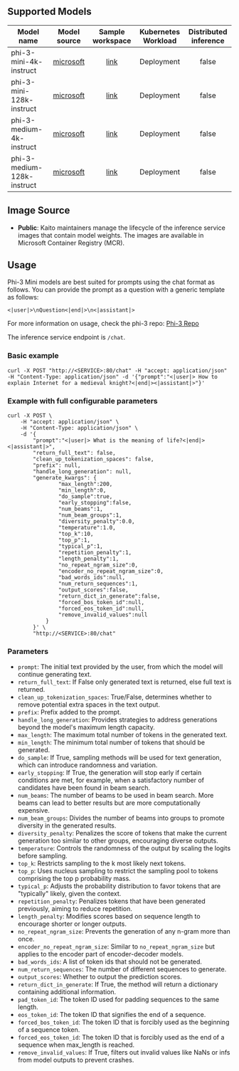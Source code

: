 ## Supported Models
| Model name                 |                               Model source                               |                               Sample workspace                                | Kubernetes Workload | Distributed inference |
|----------------------------|:------------------------------------------------------------------------:|:-----------------------------------------------------------------------------:|:-------------------:|:---------------------:|
| phi-3-mini-4k-instruct     |   [microsoft](https://huggingface.co/microsoft/Phi-3-mini-4k-instruct)   |   [link](../../../../examples/inference/kaito_workspace_phi_3_mini_4k.yaml)   |     Deployment      |         false         |
| phi-3-mini-128k-instruct   |  [microsoft](https://huggingface.co/microsoft/Phi-3-mini-128k-instruct)  |  [link](../../../../examples/inference/kaito_workspace_phi_3_mini_128k.yaml)  |     Deployment      |         false         |
| phi-3-medium-4k-instruct   |  [microsoft](https://huggingface.co/microsoft/Phi-3-medium-4k-instruct)  |  [link](../../../../examples/inference/kaito_workspace_phi_3_medium_4k.yaml)  |     Deployment      |         false         |
| phi-3-medium-128k-instruct | [microsoft](https://huggingface.co/microsoft/Phi-3-medium-128k-instruct) | [link](../../../../examples/inference/kaito_workspace_phi_3_medium_128k.yaml) |     Deployment      |         false         |

## Image Source
- **Public**: Kaito maintainers manage the lifecycle of the inference service images that contain model weights. The images are available in Microsoft Container Registry (MCR).

## Usage

Phi-3 Mini models are best suited for prompts using the chat format as follows. You can provide the prompt as a question with a generic template as follows:

```
<|user|>\nQuestion<|end|>\n<|assistant|>
```

For more information on usage, check the phi-3 repo: [Phi-3 Repo](https://huggingface.co/microsoft/Phi-3-mini-4k-instruct)

The inference service endpoint is `/chat`.


### Basic example
```
curl -X POST "http://<SERVICE>:80/chat" -H "accept: application/json" -H "Content-Type: application/json" -d '{"prompt":"<|user|> How to explain Internet for a medieval knight?<|end|><|assistant|>"}'
```


### Example with full configurable parameters
```
curl -X POST \
    -H "accept: application/json" \
    -H "Content-Type: application/json" \
    -d '{
        "prompt":"<|user|> What is the meaning of life?<|end|><|assistant|>",
        "return_full_text": false,
        "clean_up_tokenization_spaces": false, 
        "prefix": null,
        "handle_long_generation": null,
        "generate_kwargs": {
                "max_length":200,
                "min_length":0,
                "do_sample":true,
                "early_stopping":false,
                "num_beams":1,
                "num_beam_groups":1,
                "diversity_penalty":0.0,
                "temperature":1.0,
                "top_k":10,
                "top_p":1,
                "typical_p":1,
                "repetition_penalty":1,
                "length_penalty":1,
                "no_repeat_ngram_size":0,
                "encoder_no_repeat_ngram_size":0,
                "bad_words_ids":null,
                "num_return_sequences":1,
                "output_scores":false,
                "return_dict_in_generate":false,
                "forced_bos_token_id":null,
                "forced_eos_token_id":null,
                "remove_invalid_values":null
            }
        }' \
        "http://<SERVICE>:80/chat"
```

### Parameters
- `prompt`: The initial text provided by the user, from which the model will continue generating text.
- `return_full_text`: If False only generated text is returned, else full text is returned.
- `clean_up_tokenization_spaces`: True/False, determines whether to remove potential extra spaces in the text output.
- `prefix`: Prefix added to the prompt.
- `handle_long_generation`: Provides strategies to address generations beyond the model's maximum length capacity.
- `max_length`: The maximum total number of tokens in the generated text.
- `min_length`: The minimum total number of tokens that should be generated.
- `do_sample`: If True, sampling methods will be used for text generation, which can introduce randomness and variation.
- `early_stopping`: If True, the generation will stop early if certain conditions are met, for example, when a satisfactory number of candidates have been found in beam search.
- `num_beams`: The number of beams to be used in beam search. More beams can lead to better results but are more computationally expensive.
- `num_beam_groups`: Divides the number of beams into groups to promote diversity in the generated results.
- `diversity_penalty`: Penalizes the score of tokens that make the current generation too similar to other groups, encouraging diverse outputs.
- `temperature`: Controls the randomness of the output by scaling the logits before sampling.
- `top_k`: Restricts sampling to the k most likely next tokens.
- `top_p`: Uses nucleus sampling to restrict the sampling pool to tokens comprising the top p probability mass.
- `typical_p`: Adjusts the probability distribution to favor tokens that are "typically" likely, given the context.
- `repetition_penalty`: Penalizes tokens that have been generated previously, aiming to reduce repetition.
- `length_penalty`: Modifies scores based on sequence length to encourage shorter or longer outputs.
- `no_repeat_ngram_size`: Prevents the generation of any n-gram more than once.
- `encoder_no_repeat_ngram_size`: Similar to `no_repeat_ngram_size` but applies to the encoder part of encoder-decoder models.
- `bad_words_ids`: A list of token ids that should not be generated.
- `num_return_sequences`: The number of different sequences to generate.
- `output_scores`: Whether to output the prediction scores.
- `return_dict_in_generate`: If True, the method will return a dictionary containing additional information.
- `pad_token_id`: The token ID used for padding sequences to the same length.
- `eos_token_id`: The token ID that signifies the end of a sequence.
- `forced_bos_token_id`: The token ID that is forcibly used as the beginning of a sequence token.
- `forced_eos_token_id`: The token ID that is forcibly used as the end of a sequence when max_length is reached.
- `remove_invalid_values`: If True, filters out invalid values like NaNs or infs from model outputs to prevent crashes.
